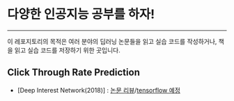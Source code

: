 
# 다양한 인공지능 공부를 하자!
---
이 레포지토리의 목적은 여러 분야의 딥러닝 논문들을 읽고 실습 코드를 작성하거나, 책을 읽고 실습 코드를 저장하기 위한 곳입니다.

## Click Through Rate Prediction

* [Deep Interest Network(2018)] : [논문 리뷰](https://yhyuntak.github.io/click-through%20rate%20prediction/%EB%85%BC%EB%AC%B8%20%EB%A6%AC%EB%B7%B0/Deep_interest_Network/)/[tensorflow 예정]()